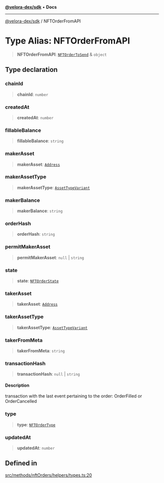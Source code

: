 [**@velora-dex/sdk**](../README.md) • **Docs**

***

[@velora-dex/sdk](../globals.md) / NFTOrderFromAPI

# Type Alias: NFTOrderFromAPI

> **NFTOrderFromAPI**: [`NFTOrderToSend`](NFTOrderToSend.md) & `object`

## Type declaration

### chainId

> **chainId**: `number`

### createdAt

> **createdAt**: `number`

### fillableBalance

> **fillableBalance**: `string`

### makerAsset

> **makerAsset**: [`Address`](Address.md)

### makerAssetType

> **makerAssetType**: [`AssetTypeVariant`](AssetTypeVariant.md)

### makerBalance

> **makerBalance**: `string`

### orderHash

> **orderHash**: `string`

### permitMakerAsset

> **permitMakerAsset**: `null` \| `string`

### state

> **state**: [`NFTOrderState`](NFTOrderState.md)

### takerAsset

> **takerAsset**: [`Address`](Address.md)

### takerAssetType

> **takerAssetType**: [`AssetTypeVariant`](AssetTypeVariant.md)

### takerFromMeta

> **takerFromMeta**: `string`

### transactionHash

> **transactionHash**: `null` \| `string`

#### Description

transaction with the last event pertaining to the order: OrderFilled or OrderCancelled

### type

> **type**: [`NFTOrderType`](NFTOrderType.md)

### updatedAt

> **updatedAt**: `number`

## Defined in

[src/methods/nftOrders/helpers/types.ts:20](https://github.com/paraswap/paraswap-sdk/blob/master/src/methods/nftOrders/helpers/types.ts#L20)
